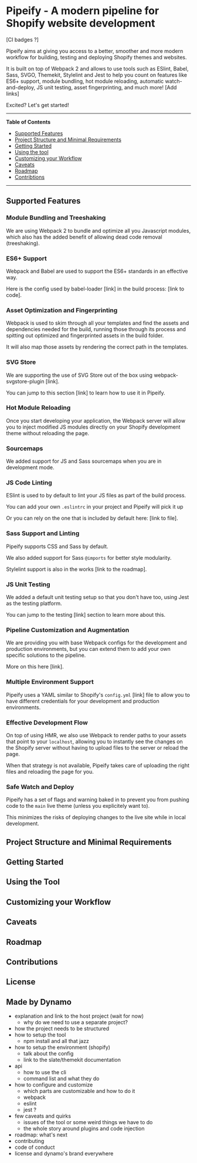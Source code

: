 # Pipeify - A modern pipeline for Shopify website development

[CI badges ?]

Pipeify aims at giving you access to a better, smoother and more modern workflow for building, testing and deploying Shopify themes and websites.

It is built on top of Webpack 2 and allows to use tools such as ESlint, Babel, Sass, SVGO, Themekit, Stylelint and Jest to help you count on features like ES6+ support, module bundling, hot module reloading, automatic watch-and-deploy, JS unit testing, asset fingerprinting, and much more! [Add links]

Excited? Let's get started!

---

**Table of Contents**
- [Supported Features](#)
- [Project Structure and Minimal Requirements](#)
- [Getting Started](#)
- [Using the tool](#)
- [Customizing your Workflow](#)
- [Caveats](#)
- [Roadmap](#)
- [Contribtions](#)

---

## Supported Features
### Module Bundling and Treeshaking
We are using Webpack 2 to bundle and optimize all you Javascript modules, which also has the added benefit of allowing dead code removal (treeshaking).

### ES6+ Support
Webpack and Babel are used to support the ES6+ standards in an effective way.

Here is the config used by babel-loader [link] in the build process: [link to code].

### Asset Optimization and Fingerprinting
Webpack is used to skim through all your templates and find the assets and dependencies needed for the build, running those through its process and spitting out optimized and fingerprinted assets in the build folder.

It will also map those assets by rendering the correct path in the templates.

### SVG Store
We are supporting the use of SVG Store out of the box using webpack-svgstore-plugin [link].

You can jump to this section [link] to learn how to use it in Pipeify.

### Hot Module Reloading
Once you start developing your application, the Webpack server will allow you to inject modified JS modules directly on your Shopify development theme without reloading the page.

### Sourcemaps
We added support for JS and Sass sourcemaps when you are in development mode.

### JS Code Linting
ESlint is used to by default to lint your JS files as part of the build process.

You can add your own `.eslintrc` in your project and Pipeify will pick it up 

Or you can rely on the one that is included by default here: [link to file].

### Sass Support and Linting
Pipeify supports CSS and Sass by default.

We also added support for Sass `@imports` for better style modularity.

Stylelint support is also in the works [link to the roadmap].

### JS Unit Testing
We added a default unit testing setup so that you don't have too, using Jest as the testing platform.

You can jump to the testing [link] section to learn more about this.

### Pipeline Customization and Augmentation
We are providing you with base Webpack configs for the development and production environments, but you can extend them to add your own specific solutions to the pipeline.

More on this here [link]. 

### Multiple Environment Support
Pipeify uses a YAML similar to Shopify's `config.yml` [link] file to allow you to have different credentials for your development and production environments.

### Effective Development Flow
On top of using HMR, we also use Webpack to render paths to your assets that point to your `localhost`, allowing you to instantly see the changes on the Shopify server without having to upload files to the server or reload the page.

When that strategy is not available, Pipeify takes care of uploading the right files and reloading the page for you.

### Safe Watch and Deploy
Pipeify has a set of flags and warning baked in to prevent you from pushing code to the `main` live theme (unless you explicitely want to). 

This minimizes the risks of deploying changes to the live site while in local development.

## Project Structure and Minimal Requirements
## Getting Started
## Using the Tool
## Customizing your Workflow
## Caveats
## Roadmap
## Contributions
## License
## Made by Dynamo

- explanation and link to the host project (wait for now)
  - why do we need to use a separate project?
- how the project needs to be structured
- how to setup the tool
  - npm install and all that jazz 
- how to setup the environment (shopify)
  - talk about the config
  - link to the slate/themekit documentation
- api
  - how to use the cli
  - command list and what they do
- how to configure and customize
  - which parts are customizable and how to do it
  - webpack
  - eslint
  - jest ?
- few caveats and quirks
  - issues of the tool or some weird things we have to do
  - the whole story around plugins and code injection
- roadmap: what's next
- contributing
- code of conduct
- license and dynamo's brand everywhere
